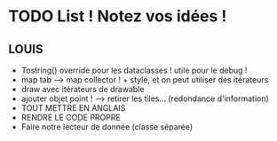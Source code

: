 # TODO List ! Notez vos idées !

## LOUIS
- Tostring() override pour les dataclasses ! utile pour le debug !
- map tab --> map collector ! + stylé, et on peut utiliser des itérateurs
- draw avec itérateurs de drawable
- ajouter objet point ! --> retirer les tiles... (redondance d'information)
- TOUT METTRE EN ANGLAIS
- RENDRE LE CODE PROPRE
- Faire notre lecteur de donnée (classe séparée)